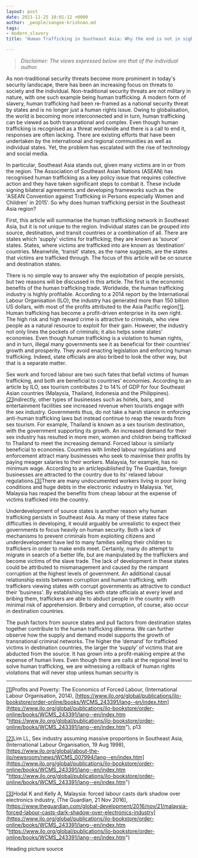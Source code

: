 ```yaml
---
layout: post
date: 2021-11-25 10:01:12 +0000
author: _people/sangee-krishnan.md
tags:
- modern_slavery
title: 'Human Trafficking in Southeast Asia: Why the end is not in sight'

---
```

> _Disclaimer: The views expressed below are that of the individual author._

As non-traditional security threats become more prominent in today's security landscape, there has been an increasing focus on threats to society and the individual. Non-traditional security threats are not military in nature, with one such example being human trafficking. A modern form of slavery, human trafficking had been re-framed as a national security threat by states and is no longer just a human rights issue. Owing to globalisation, the world is becoming more interconnected and in turn, human trafficking can be viewed as both transnational and complex. Even though human trafficking is recognised as a threat worldwide and there is a call to end it, responses are often lacking. There are existing efforts that have been undertaken by the international and regional communities as well as individual states. Yet, the problem has escalated with the rise of technology and social media.

In particular, Southeast Asia stands out, given many victims are in or from the region. The Association of Southeast Asian Nations (ASEAN) has recognised human trafficking as a key policy issue that requires collective action and they have taken significant steps to combat it. These include signing bilateral agreements and developing frameworks such as the 'ASEAN Convention against Trafficking in Persons especially Women and Children' in 2015’. So why does human trafficking persist in the Southeast Asia region?

First, this article will summarise the human trafficking network in Southeast Asia, but it is not unique to the region. Individual states can be grouped into source, destination, and transit countries or a combination of all. There are states which 'supply' victims for trafficking; they are known as ‘source’ states. States, where victims are trafficked into are known as ‘destination’ countries. Meanwhile, ‘transit’ states, as the name suggests, are the states that victims are trafficked through. The focus of this article will be on source and destination states.

There is no simple way to answer why the exploitation of people persists, but two reasons will be discussed in this article. The first is the economic benefits of the human trafficking trade. Worldwide, the human trafficking industry is highly profitable. According to a 2014 report by the International Labour Organisation (ILO), the industry has generated more than 150 billion US dollars, with most of the profits attributed to the Asia Pacific region[\[1\]](applewebdata://F1AEF8B8-8A01-42A2-94BF-A76A45DA3953#_ftn1). Human trafficking has become a profit-driven enterprise in its own right. The high risk and high reward crime is attractive to criminals, who view people as a natural resource to exploit for their gain. However, the industry not only lines the pockets of criminals; it also helps some states' economies. Even though human trafficking is a violation to human rights, and in turn, illegal many governments see it as beneficial for their countries’ growth and prosperity. They avoid enacting legislation and enforcing human trafficking. Indeed, state officials are also bribed to look the other way, but that is a separate matter.

Sex work and forced labour are two such fates that befall victims of human trafficking, and both are beneficial to countries' economies. According to an article by ILO, sex tourism contributes 2 to 14% of GDP for four Southeast Asian countries (Malaysia, Thailand, Indonesia and the Philippines).[\[2\]](applewebdata://F1AEF8B8-8A01-42A2-94BF-A76A45DA3953#_ftn2)Indirectly, other types of businesses such as hotels, bars, and entertainment facilities see increased revenue when tourists engage with the sex industry. Governments thus, do not take a harsh stance in enforcing anti-human trafficking laws but instead continue to reap the rewards from sex tourism. For example, Thailand is known as a sex tourism destination, with the government supporting its growth. An increased demand for their sex industry has resulted in more men, women and children being trafficked to Thailand to meet the increasing demand. Forced labour is similarly beneficial to economies. Countries with limited labour regulations and enforcement attract many businesses who seek to maximise their profits by paying meager salaries to their workers. Malaysia, for example, has no minimum wage. According to an articlepublished by The Guardian, foreign businesses are attracted to the country due to its' relaxed labour regulations.[\[3\]](applewebdata://F1AEF8B8-8A01-42A2-94BF-A76A45DA3953#_ftn3)There are many undocumented workers living in poor living conditions and huge debts in the electronic industry in Malaysia. Yet, Malaysia has reaped the benefits from cheap labour at the expense of victims trafficked into the country.

Underdevelopment of source states is another reason why human trafficking persists in Southeast Asia. As many of these states face difficulties in developing, it would arguably be unrealistic to expect their governments to focus heavily on human security. Both a lack of mechanisms to prevent criminals from exploiting citizens and underdevelopment have led to many families selling their children to traffickers in order to make ends meet. Certainly, many do attempt to migrate in search of a better life, but are manipulated by the traffickers and become victims of the slave trade. The lack of development in these states could be attributed to mismanagement and caused by the rampant corruption at the highest levels of government. An additional causal relationship exists between corruption and human trafficking, with traffickers viewing states with corrupt governments as attractive to conduct their 'business'. By establishing ties with state officials at every level and bribing them, traffickers are able to abduct people in the country with minimal risk of apprehension. Bribery and corruption, of course, also occur in destination countries.

The push factors from source states and pull factors from destination states together contribute to the human trafficking dilemma. We can further observe how the supply and demand model supports the growth of transnational criminal networks. The higher the ‘demand’ for trafficked victims in destination countries, the larger the ‘supply’ of victims that are abducted from the source. It has grown into a profit-making empire at the expense of human lives. Even though there are calls at the regional level to solve human trafficking, we are witnessing a rollback of human rights violations that will never stop unless human security is

***

[\[1\]](applewebdata://F1AEF8B8-8A01-42A2-94BF-A76A45DA3953#_ftnref1)Profits and Poverty: The Economics of Forced Labour, (International Labour Organisation, 2014), [https://www.ilo.org/global/publications/ilo-bookstore/order-online/books/WCMS_243391/lang--en/index.htm](https://www.ilo.org/global/publications/ilo-bookstore/order-online/books/WCMS_243391/lang--en/index.htm "https://www.ilo.org/global/publications/ilo-bookstore/order-online/books/WCMS_243391/lang--en/index.htm"), p13

[\[2\]](applewebdata://F1AEF8B8-8A01-42A2-94BF-A76A45DA3953#_ftnref2)Lim LL, Sex industry assuming massive proportions in Southeast Asia, (International Labour Organisation, 19 Aug 1998), [https://www.ilo.org/global/about-the-ilo/newsroom/news/WCMS_007994/lang--en/index.htm](https://www.ilo.org/global/publications/ilo-bookstore/order-online/books/WCMS_243391/lang--en/index.htm "https://www.ilo.org/global/publications/ilo-bookstore/order-online/books/WCMS_243391/lang--en/index.htm")

[\[3\]](applewebdata://F1AEF8B8-8A01-42A2-94BF-A76A45DA3953#_ftnref3)Hodal K and Kelly A, Malaysia: forced labour casts dark shadow over electronics industry, (The Guardian, 21 Nov 2016), [https://www.theguardian.com/global-development/2016/nov/21/malaysia-forced-labour-casts-dark-shadow-over-electronics-industry](https://www.ilo.org/global/publications/ilo-bookstore/order-online/books/WCMS_243391/lang--en/index.htm "https://www.ilo.org/global/publications/ilo-bookstore/order-online/books/WCMS_243391/lang--en/index.htm")

Heading picture source
